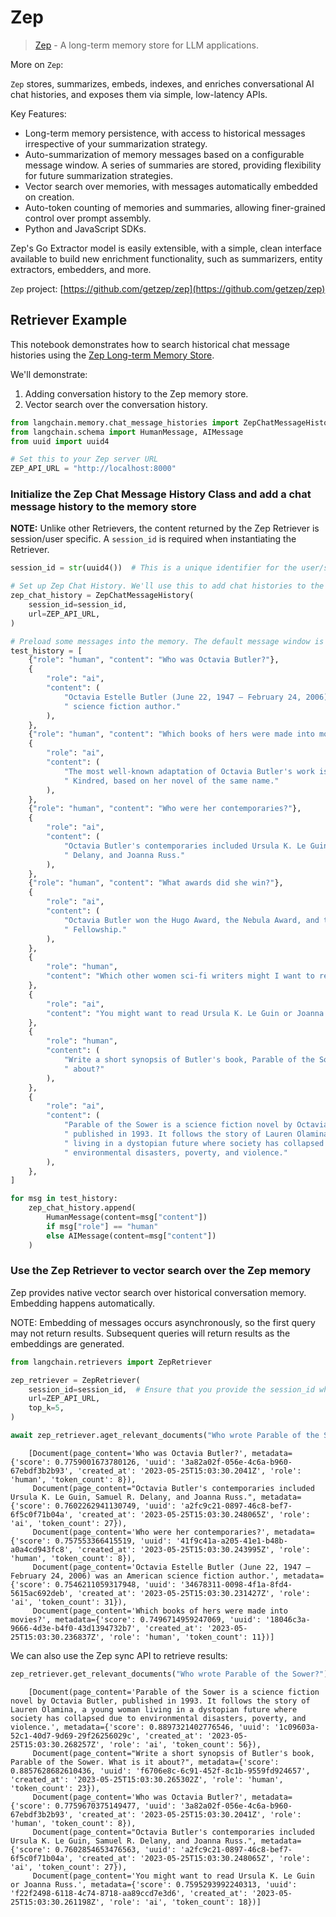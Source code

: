 # Zep

>[Zep](https://docs.getzep.com/) - A long-term memory store for LLM applications.

More on `Zep`:

`Zep` stores, summarizes, embeds, indexes, and enriches conversational AI chat histories, and exposes them via simple, low-latency APIs.

Key Features:

- Long-term memory persistence, with access to historical messages irrespective of your summarization strategy.
- Auto-summarization of memory messages based on a configurable message window. A series of summaries are stored, providing flexibility for future summarization strategies.
- Vector search over memories, with messages automatically embedded on creation.
- Auto-token counting of memories and summaries, allowing finer-grained control over prompt assembly.
- Python and JavaScript SDKs.

Zep's Go Extractor model is easily extensible, with a simple, clean interface available to build new enrichment functionality, such as summarizers, entity extractors, embedders, and more.

`Zep` project: [https://github.com/getzep/zep](https://github.com/getzep/zep)


<!-- WARNING: THIS FILE WAS AUTOGENERATED! DO NOT EDIT! Instead, edit the notebook w/the location & name as this file. -->

## Retriever Example

This notebook demonstrates how to search historical chat message histories using the [Zep Long-term Memory Store](https://getzep.github.io/).

We'll demonstrate:

1. Adding conversation history to the Zep memory store.
2. Vector search over the conversation history.




```python
from langchain.memory.chat_message_histories import ZepChatMessageHistory
from langchain.schema import HumanMessage, AIMessage
from uuid import uuid4

# Set this to your Zep server URL
ZEP_API_URL = "http://localhost:8000"
```

### Initialize the Zep Chat Message History Class and add a chat message history to the memory store

**NOTE:** Unlike other Retrievers, the content returned by the Zep Retriever is session/user specific. A `session_id` is required when instantiating the Retriever.


```python
session_id = str(uuid4())  # This is a unique identifier for the user/session

# Set up Zep Chat History. We'll use this to add chat histories to the memory store
zep_chat_history = ZepChatMessageHistory(
    session_id=session_id,
    url=ZEP_API_URL,
)
```


```python
# Preload some messages into the memory. The default message window is 12 messages. We want to push beyond this to demonstrate auto-summarization.
test_history = [
    {"role": "human", "content": "Who was Octavia Butler?"},
    {
        "role": "ai",
        "content": (
            "Octavia Estelle Butler (June 22, 1947 – February 24, 2006) was an American"
            " science fiction author."
        ),
    },
    {"role": "human", "content": "Which books of hers were made into movies?"},
    {
        "role": "ai",
        "content": (
            "The most well-known adaptation of Octavia Butler's work is the FX series"
            " Kindred, based on her novel of the same name."
        ),
    },
    {"role": "human", "content": "Who were her contemporaries?"},
    {
        "role": "ai",
        "content": (
            "Octavia Butler's contemporaries included Ursula K. Le Guin, Samuel R."
            " Delany, and Joanna Russ."
        ),
    },
    {"role": "human", "content": "What awards did she win?"},
    {
        "role": "ai",
        "content": (
            "Octavia Butler won the Hugo Award, the Nebula Award, and the MacArthur"
            " Fellowship."
        ),
    },
    {
        "role": "human",
        "content": "Which other women sci-fi writers might I want to read?",
    },
    {
        "role": "ai",
        "content": "You might want to read Ursula K. Le Guin or Joanna Russ.",
    },
    {
        "role": "human",
        "content": (
            "Write a short synopsis of Butler's book, Parable of the Sower. What is it"
            " about?"
        ),
    },
    {
        "role": "ai",
        "content": (
            "Parable of the Sower is a science fiction novel by Octavia Butler,"
            " published in 1993. It follows the story of Lauren Olamina, a young woman"
            " living in a dystopian future where society has collapsed due to"
            " environmental disasters, poverty, and violence."
        ),
    },
]

for msg in test_history:
    zep_chat_history.append(
        HumanMessage(content=msg["content"])
        if msg["role"] == "human"
        else AIMessage(content=msg["content"])
    )
```

### Use the Zep Retriever to vector search over the Zep memory

Zep provides native vector search over historical conversation memory. Embedding happens automatically.

NOTE: Embedding of messages occurs asynchronously, so the first query may not return results. Subsequent queries will return results as the embeddings are generated.


```python
from langchain.retrievers import ZepRetriever

zep_retriever = ZepRetriever(
    session_id=session_id,  # Ensure that you provide the session_id when instantiating the Retriever
    url=ZEP_API_URL,
    top_k=5,
)

await zep_retriever.aget_relevant_documents("Who wrote Parable of the Sower?")
```

<CodeOutputBlock lang="python">

```
    [Document(page_content='Who was Octavia Butler?', metadata={'score': 0.7759001673780126, 'uuid': '3a82a02f-056e-4c6a-b960-67ebdf3b2b93', 'created_at': '2023-05-25T15:03:30.2041Z', 'role': 'human', 'token_count': 8}),
     Document(page_content="Octavia Butler's contemporaries included Ursula K. Le Guin, Samuel R. Delany, and Joanna Russ.", metadata={'score': 0.7602262941130749, 'uuid': 'a2fc9c21-0897-46c8-bef7-6f5c0f71b04a', 'created_at': '2023-05-25T15:03:30.248065Z', 'role': 'ai', 'token_count': 27}),
     Document(page_content='Who were her contemporaries?', metadata={'score': 0.757553366415519, 'uuid': '41f9c41a-a205-41e1-b48b-a0a4cd943fc8', 'created_at': '2023-05-25T15:03:30.243995Z', 'role': 'human', 'token_count': 8}),
     Document(page_content='Octavia Estelle Butler (June 22, 1947 – February 24, 2006) was an American science fiction author.', metadata={'score': 0.7546211059317948, 'uuid': '34678311-0098-4f1a-8fd4-5615ac692deb', 'created_at': '2023-05-25T15:03:30.231427Z', 'role': 'ai', 'token_count': 31}),
     Document(page_content='Which books of hers were made into movies?', metadata={'score': 0.7496714959247069, 'uuid': '18046c3a-9666-4d3e-b4f0-43d1394732b7', 'created_at': '2023-05-25T15:03:30.236837Z', 'role': 'human', 'token_count': 11})]
```

</CodeOutputBlock>

We can also use the Zep sync API to retrieve results:


```python
zep_retriever.get_relevant_documents("Who wrote Parable of the Sower?")
```

<CodeOutputBlock lang="python">

```
    [Document(page_content='Parable of the Sower is a science fiction novel by Octavia Butler, published in 1993. It follows the story of Lauren Olamina, a young woman living in a dystopian future where society has collapsed due to environmental disasters, poverty, and violence.', metadata={'score': 0.8897321402776546, 'uuid': '1c09603a-52c1-40d7-9d69-29f26256029c', 'created_at': '2023-05-25T15:03:30.268257Z', 'role': 'ai', 'token_count': 56}),
     Document(page_content="Write a short synopsis of Butler's book, Parable of the Sower. What is it about?", metadata={'score': 0.8857628682610436, 'uuid': 'f6706e8c-6c91-452f-8c1b-9559fd924657', 'created_at': '2023-05-25T15:03:30.265302Z', 'role': 'human', 'token_count': 23}),
     Document(page_content='Who was Octavia Butler?', metadata={'score': 0.7759670375149477, 'uuid': '3a82a02f-056e-4c6a-b960-67ebdf3b2b93', 'created_at': '2023-05-25T15:03:30.2041Z', 'role': 'human', 'token_count': 8}),
     Document(page_content="Octavia Butler's contemporaries included Ursula K. Le Guin, Samuel R. Delany, and Joanna Russ.", metadata={'score': 0.7602854653476563, 'uuid': 'a2fc9c21-0897-46c8-bef7-6f5c0f71b04a', 'created_at': '2023-05-25T15:03:30.248065Z', 'role': 'ai', 'token_count': 27}),
     Document(page_content='You might want to read Ursula K. Le Guin or Joanna Russ.', metadata={'score': 0.7595293992240313, 'uuid': 'f22f2498-6118-4c74-8718-aa89ccd7e3d6', 'created_at': '2023-05-25T15:03:30.261198Z', 'role': 'ai', 'token_count': 18})]
```

</CodeOutputBlock>
